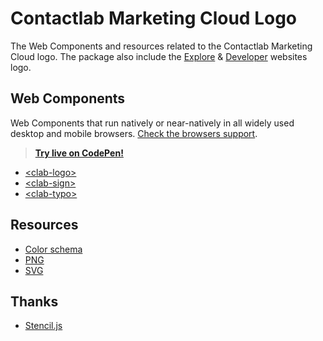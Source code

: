 # Contactlab Marketing Cloud Logo

The Web Components and resources related to the Contactlab Marketing Cloud logo. The package also include the [Explore][mc-explore] & [Developer][mc-developer] websites logo.

## Web Components

Web Components that run natively or near-natively in all widely used desktop and mobile browsers. [Check the browsers support](./docs/browsers-support.md).

> **[Try live on CodePen!](https://codepen.io/giotramu/full/xxGBBVm)**

- [\<clab-logo>](./docs/logo.md)
- [\<clab-sign>](./docs/sign.md)
- [\<clab-typo>](./docs/typo.md)

## Resources

- [Color schema](./docs/color-schema.md)
- [PNG](./resources/png)
- [SVG](./resources/svg)

## Thanks

- [Stencil.js][stenciljs]

<!---
  L I N K S
-->

[mc-developer]: http://developer.contactlab.com
[mc-explore]: http://explore.contactlab.com
[stenciljs]: https://stenciljs.com/
